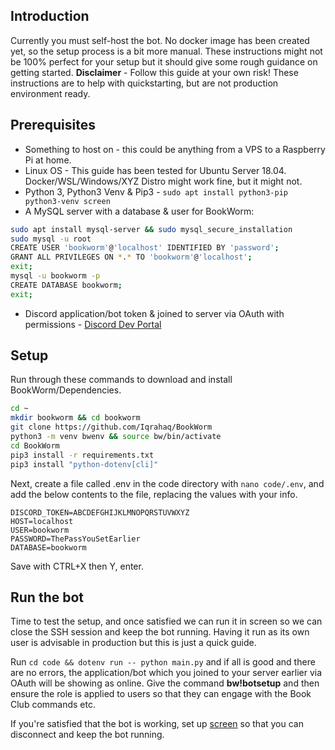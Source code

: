 ## Introduction
Currently you must self-host the bot. No docker image has been created yet, so the setup process is a bit more manual. These instructions might not be 100% perfect for your setup but it should give some rough guidance on getting started.
**Disclaimer** - Follow this guide at your own risk! These instructions are to help with quickstarting, but are not production environment ready.

## Prerequisites
- Something to host on - this could be anything from a VPS to a Raspberry Pi at home.
- Linux OS - This guide has been tested for Ubuntu Server 18.04. Docker/WSL/Windows/XYZ Distro might work fine, but it might not.
- Python 3, Python3 Venv & Pip3 - `sudo apt install python3-pip python3-venv screen`
- A MySQL server with a database & user for BookWorm:
```bash
sudo apt install mysql-server && sudo mysql_secure_installation
sudo mysql -u root
CREATE USER 'bookworm'@'localhost' IDENTIFIED BY 'password';
GRANT ALL PRIVILEGES ON *.* TO 'bookworm'@'localhost';
exit;
mysql -u bookworm -p
CREATE DATABASE bookworm;
exit;
```
- Discord application/bot token & joined to server via OAuth with permissions  - [Discord Dev Portal](https://discord.com/developers/applications)

## Setup
Run through these commands to download and install BookWorm/Dependencies.
```bash
cd ~
mkdir bookworm && cd bookworm
git clone https://github.com/Iqrahaq/BookWorm
python3 -m venv bwenv && source bw/bin/activate
cd BookWorm
pip3 install -r requirements.txt
pip3 install "python-dotenv[cli]"
```
Next, create a file called .env in the code directory with `nano code/.env`, and add the below contents to the file, replacing the values with your info.
```
DISCORD_TOKEN=ABCDEFGHIJKLMNOPQRSTUVWXYZ
HOST=localhost
USER=bookworm
PASSWORD=ThePassYouSetEarlier
DATABASE=bookworm
```
Save with CTRL+X then Y, enter.

## Run the bot
Time to test the setup, and once satisfied we can run it in screen so we can close the SSH session and keep the bot running. Having it run as its own user is advisable in production but this is just a quick guide.

Run `cd code && dotenv run -- python main.py` and if all is good and there are no errors, the application/bot which you joined to your server earlier via OAuth will be showing as online. Give the command **bw!botsetup** and then ensure the role is applied to users so that they can engage with the Book Club commands etc.

If you're satisfied that the bot is working, set up [screen](https://linux.die.net/man/1/screen) so that you can disconnect and keep the bot running. 
